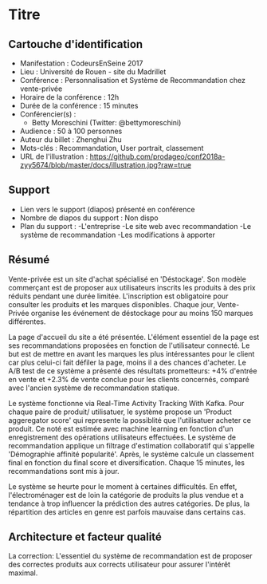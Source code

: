 # Titre

## Cartouche d'identification

 - Manifestation : CodeursEnSeine 2017
 - Lieu : Université de Rouen - site du Madrillet
 - Conférence : Personnalisation et Système de Recommandation chez vente-privée
 - Horaire de la conférence : 12h
 - Durée de la conférence : 15 minutes
 - Conférencier(s) :
   - Betty Moreschini (Twitter: @bettymoreschini)
 - Audience : 50 à 100 personnes
 - Auteur du billet : Zhenghui Zhu
 - Mots-clés : Recommandation, User portrait, classement
 - URL de l'illustration : https://github.com/prodageo/conf2018a-zyy5674/blob/master/docs/illustration.jpg?raw=true

## Support
 - Lien vers le support (diapos) présenté en conférence
 - Nombre de diapos du support : Non dispo
 - Plan du support :
   -L'entreprise 
   -Le site web avec recommandation
   -Le système de recommandation 
   -Les modifications à apporter

## Résumé
Vente-privée est un site d'achat spécialisé en 'Déstockage'. Son modèle commerçant est de proposer aux utilisateurs inscrits les produits à des prix réduits pendant une durée limitée. L'inscription est obligatoire pour consulter les produits et les marques disponibles. Chaque jour, Vente-Privée organise les événement de déstockage pour au moins 150 marques différentes.

La page d'accueil du site a été présentée. L'élément essentiel de la page est ses recommandations proposées en fonction de l'utilisateur connecté. Le but est de mettre en avant les marques les plus intéressantes pour le client car plus celui-ci fait défiler la page, moins il a des chances d'acheter. Le A/B test de ce système a présenté des résultats prometteurs: +4% d'entrée en vente et +2.3% de vente conclue pour les clients concernés, comparé avec l'ancien système de recommandation statique.

Le système fonctionne via Real-Time Activity Tracking With Kafka. Pour chaque paire de produit/ utilisatuer, le système propose un 'Product aggeregator score' qui represente la possiblité que l'utilisatuer acheter ce produit. Ce noté est estimée avec machine learning en fonction d'un enregistrement des opérations utilisateurs effectuées. Le système de recommandation applique un filtrage d'estimation collaboratif qui s'appelle 'Démographie affinité popularité'. Après, le système calcule un classement final en fonction du final score et diversification. Chaque 15 minutes, les recommandations sont mis à jour.

Le système se heurte pour le moment à certaines difficultés. En effet, l'électroménager est de loin la catégorie de produits la plus vendue et a tendance à trop influencer la prédiction des autres catégories. De plus, la répartition des articles en genre est parfois mauvaise dans certains cas.

## Architecture et facteur qualité
La correction: L'essentiel du système de recommandation est de proposer des correctes produits aux corrects utilisateur pour assurer l'intérêt maximal.
